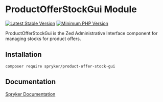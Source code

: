 # ProductOfferStockGui Module
[![Latest Stable Version](https://poser.pugx.org/spryker/product-offer-stock-gui/v/stable.svg)](https://packagist.org/packages/spryker/product-offer-stock-gui)
[![Minimum PHP Version](https://img.shields.io/badge/php-%3E%3D%207.4-8892BF.svg)](https://php.net/)

ProductOfferStockGui is the Zed Administrative Interface component for managing stocks for product offers.

## Installation

```
composer require spryker/product-offer-stock-gui
```

## Documentation

[Spryker Documentation](https://academy.spryker.com/developing_with_spryker/module_guide/modules.html)
